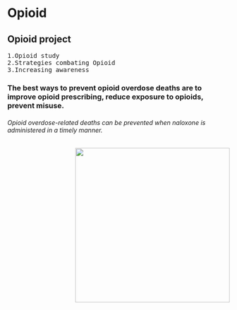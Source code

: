 # Opioid
Opioid project
--------------
 <pre>
1.Opioid study 
2.Strategies combating Opioid
3.Increasing awareness
</pre>

### The best ways to prevent opioid overdose deaths are to improve opioid prescribing, reduce exposure to opioids, prevent misuse.
###### Opioid overdose-related deaths can be prevented when naloxone is administered in a timely manner.

<img src ="https://user-images.githubusercontent.com/92557547/149630459-789effd0-030a-4953-87df-94d1062f3852.PNG" width="350" height="auto"  align="right">
<a href="https://user-images.githubusercontent.com/92557547/149632531-d871e9d2-551b-477e-bb81-dc06d05d315f.PNG)"👉click Here</a>
